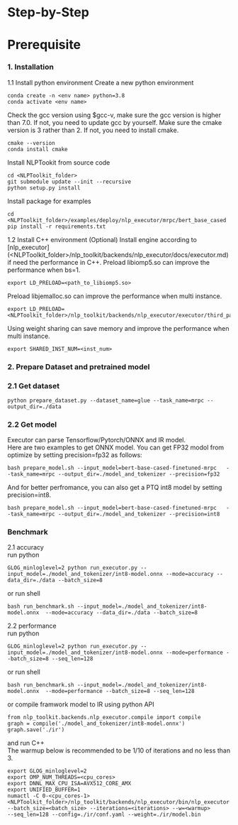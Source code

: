 # Step-by-Step

# Prerequisite

### 1. Installation
1.1 Install python environment
Create a new python environment
```shell
conda create -n <env name> python=3.8
conda activate <env name>
```
Check the gcc version using $gcc-v, make sure the gcc version is higher than 7.0.
If not, you need to update gcc by yourself.
Make sure the cmake version is 3 rather than 2.
If not, you need to install cmake.
```shell
cmake --version
conda install cmake
```
Install NLPTookit from source code
```shell
cd <NLPToolkit_folder>
git submodule update --init --recursive
python setup.py install
```
Install package for examples
```shell
cd <NLPToolkit_folder>/examples/deploy/nlp_executor/mrpc/bert_base_cased
pip install -r requirements.txt
```
1.2 Install C++ environment (Optional)
Install engine according to [nlp_executor](<NLPToolkit_folder>/nlp_toolkit/backends/nlp_executor/docs/executor.md)
if need the performance in C++.
Preload libiomp5.so can improve the performance when bs=1.
```
export LD_PRELOAD=<path_to_libiomp5.so>
```
Preload libjemalloc.so can improve the performance when multi instance.
```
export LD_PRELOAD=<NLPToolkit_folder>/nlp_toolkit/backends/nlp_executor/executor/third_party/jemalloc/lib/libjemalloc.so
```
Using weight sharing can save memory and improve the performance when multi instance.
```
export SHARED_INST_NUM=<inst_num>
```
### 2. Prepare Dataset and pretrained model

### 2.1 Get dataset

```shell
python prepare_dataset.py --dataset_name=glue --task_name=mrpc --output_dir=./data
```

### 2.2 Get model
Executor can parse Tensorflow/Pytorch/ONNX and IR model.  
Here are two examples to get ONNX model.
You can get FP32 modol from optimize by setting precision=fp32 as follows:
```shell
bash prepare_model.sh --input_model=bert-base-cased-finetuned-mrpc   --task_name=mrpc --output_dir=./model_and_tokenizer --precision=fp32
```
And for better perfromance, you can also get a PTQ int8 model by setting precision=int8.
```shell
bash prepare_model.sh --input_model=bert-base-cased-finetuned-mrpc   --task_name=mrpc --output_dir=./model_and_tokenizer --precision=int8
```

### Benchmark

  2.1 accuracy  
  run python
  ```shell
  GLOG_minloglevel=2 python run_executor.py --input_model=./model_and_tokenizer/int8-model.onnx --mode=accuracy --data_dir=./data --batch_size=8
  ```
  or run shell
  ```shell
  bash run_benchmark.sh --input_model=./model_and_tokenizer/int8-model.onnx  --mode=accuracy --data_dir=./data --batch_size=8
  ```

  2.2 performance  
  run python
  ```shell
  GLOG_minloglevel=2 python run_executor.py --input_model=./model_and_tokenizer/int8-model.onnx --mode=performance --batch_size=8 --seq_len=128
  ```
  or run shell
  ```shell
  bash run_benchmark.sh --input_model=./model_and_tokenizer/int8-model.onnx  --mode=performance --batch_size=8 --seq_len=128
  ```
  or compile framwork model to IR using python API
  ```
  from nlp_toolkit.backends.nlp_executor.compile import compile
  graph = compile('./model_and_tokenizer/int8-model.onnx')
  graph.save('./ir')
  ```
  and run C++  
  The warmup below is recommended to be 1/10 of iterations and no less than 3.
  ```
  export GLOG_minloglevel=2
  export OMP_NUM_THREADS=<cpu_cores>
  export DNNL_MAX_CPU_ISA=AVX512_CORE_AMX
  export UNIFIED_BUFFER=1
  numactl -C 0-<cpu_cores-1> <NLPToolkit_folder>/nlp_toolkit/backends/nlp_executor/bin/nlp_executor
  --batch_size=<batch_size> --iterations=<iterations> --w=<warmup>
  --seq_len=128 --config=./ir/conf.yaml --weight=./ir/model.bin
  ```
